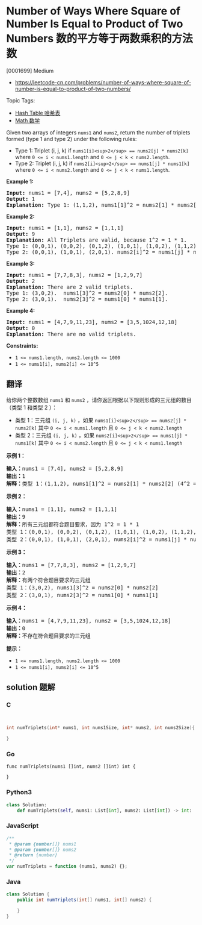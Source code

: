 # Number of Ways Where Square of Number Is Equal to Product of Two Numbers 数的平方等于两数乘积的方法数

[0001699] Medium

- https://leetcode-cn.com/problems/number-of-ways-where-square-of-number-is-equal-to-product-of-two-numbers/

Topic Tags:

- [Hash Table 哈希表](https://leetcode-cn.com/tag/hash-table/)
- [Math 数学](https://leetcode-cn.com/tag/math/)

Given two arrays of integers `nums1` and `nums2`, return the number of triplets formed (type 1 and type 2) under the following rules:

- Type 1: Triplet (i, j, k) if `nums1[i]<sup>2</sup> == nums2[j] * nums2[k]` where `0 <= i < nums1.length` and `0 <= j < k < nums2.length`.
- Type 2: Triplet (i, j, k) if `nums2[i]<sup>2</sup> == nums1[j] * nums1[k]` where `0 <= i < nums2.length` and `0 <= j < k < nums1.length`.

**Example 1:**

<pre><strong>Input:</strong> nums1 = [7,4], nums2 = [5,2,8,9]
<strong>Output:</strong> 1
<strong>Explanation:</strong> Type 1: (1,1,2), nums1[1]^2 = nums2[1] * nums2[2]. (4^2 = 2 * 8). 
</pre>

**Example 2:**

<pre><strong>Input:</strong> nums1 = [1,1], nums2 = [1,1,1]
<strong>Output:</strong> 9
<strong>Explanation:</strong> All Triplets are valid, because 1^2 = 1 * 1.
Type 1: (0,0,1), (0,0,2), (0,1,2), (1,0,1), (1,0,2), (1,1,2).  nums1[i]^2 = nums2[j] * nums2[k].
Type 2: (0,0,1), (1,0,1), (2,0,1). nums2[i]^2 = nums1[j] * nums1[k].
</pre>

**Example 3:**

<pre><strong>Input:</strong> nums1 = [7,7,8,3], nums2 = [1,2,9,7]
<strong>Output:</strong> 2
<strong>Explanation:</strong> There are 2 valid triplets.
Type 1: (3,0,2).  nums1[3]^2 = nums2[0] * nums2[2].
Type 2: (3,0,1).  nums2[3]^2 = nums1[0] * nums1[1].
</pre>

**Example 4:**

<pre><strong>Input:</strong> nums1 = [4,7,9,11,23], nums2 = [3,5,1024,12,18]
<strong>Output:</strong> 0
<strong>Explanation:</strong> There are no valid triplets.
</pre>

**Constraints:**

- `1 <= nums1.length, nums2.length <= 1000`
- `1 <= nums1[i], nums2[i] <= 10^5`

## 翻译

给你两个整数数组 `nums1` 和 `nums2` ，请你返回根据以下规则形成的三元组的数目（类型 1 和类型 2 ）：

- 类型 1：三元组 `(i, j, k)` ，如果 `nums1[i]<sup>2</sup> == nums2[j] * nums2[k]` 其中 `0 <= i < nums1.length` 且 `0 <= j < k < nums2.length`
- 类型 2：三元组 `(i, j, k)` ，如果 `nums2[i]<sup>2</sup> == nums1[j] * nums1[k]` 其中 `0 <= i < nums2.length` 且 `0 <= j < k < nums1.length`

**示例 1：**

<pre><strong>输入：</strong>nums1 = [7,4], nums2 = [5,2,8,9]
<strong>输出：</strong>1
<strong>解释：</strong>类型 1：(1,1,2), nums1[1]^2 = nums2[1] * nums2[2] (4^2 = 2 * 8)</pre>

**示例 2：**

<pre><strong>输入：</strong>nums1 = [1,1], nums2 = [1,1,1]
<strong>输出：</strong>9
<strong>解释：</strong>所有三元组都符合题目要求，因为 1^2 = 1 * 1
类型 1：(0,0,1), (0,0,2), (0,1,2), (1,0,1), (1,0,2), (1,1,2), nums1[i]^2 = nums2[j] * nums2[k]
类型 2：(0,0,1), (1,0,1), (2,0,1), nums2[i]^2 = nums1[j] * nums1[k]
</pre>

**示例 3：**

<pre><strong>输入：</strong>nums1 = [7,7,8,3], nums2 = [1,2,9,7]
<strong>输出：</strong>2
<strong>解释：</strong>有两个符合题目要求的三元组
类型 1：(3,0,2), nums1[3]^2 = nums2[0] * nums2[2]
类型 2：(3,0,1), nums2[3]^2 = nums1[0] * nums1[1]
</pre>

**示例 4：**

<pre><strong>输入：</strong>nums1 = [4,7,9,11,23], nums2 = [3,5,1024,12,18]
<strong>输出：</strong>0
<strong>解释：</strong>不存在符合题目要求的三元组
</pre>

**提示：**

- `1 <= nums1.length, nums2.length <= 1000`
- `1 <= nums1[i], nums2[i] <= 10^5`

## solution 题解

### C

```c


int numTriplets(int* nums1, int nums1Size, int* nums2, int nums2Size){

}
```

### Go

```golang
func numTriplets(nums1 []int, nums2 []int) int {

}
```

### Python3

```python
class Solution:
    def numTriplets(self, nums1: List[int], nums2: List[int]) -> int:
```

### JavaScript

```javascript
/**
 * @param {number[]} nums1
 * @param {number[]} nums2
 * @return {number}
 */
var numTriplets = function (nums1, nums2) {};
```

### Java

```java
class Solution {
    public int numTriplets(int[] nums1, int[] nums2) {

    }
}
```
